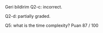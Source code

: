 Geri bildirim
Q2-c: incorrect.

Q2-d: partially graded.

Q5: what is the time complexity?
Puan
87 / 100